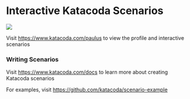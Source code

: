 # Interactive Katacoda Scenarios

[![](http://shields.katacoda.com/katacoda/paulus/count.svg)](https://www.katacoda.com/paulus "Get your profile on Katacoda.com")

Visit https://www.katacoda.com/paulus to view the profile and interactive scenarios

### Writing Scenarios
Visit https://www.katacoda.com/docs to learn more about creating Katacoda scenarios

For examples, visit https://github.com/katacoda/scenario-example
